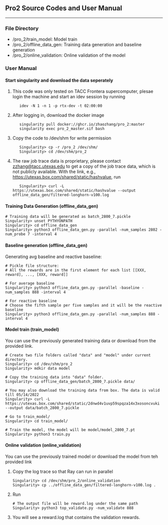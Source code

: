 ## Pro2 Source Codes and User Manual

***

### File Directory

* /pro_2/train_model: Model train
* /pro_2/offline_data_gen: Training data generation and baseline generation
* /pro_2/online_validation: Online validation of the model

### User Manual

#### Start singularity and download the data seperately

1. This code was only tested on TACC Frontera supercomputer, plesae login the machine and start an idev session by running
   ```shell
      idev -N 1 -n 1 -p rtx-dev -t 02:00:00
   ```

2. After logging in, download the docker image
   ```shell
      singularity pull docker://ghcr.io/zhaozhang/pro_2:master
      singularity exec pro_2_master.sif bash
   ```

3. Copy the code to /dev/shm for write permission
   ```shell
      Singularity> cp -r /pro_2 /dev/shm/
      Singularity> cd /dev/shm/pro_2
   ```

4. The raw job trace data is proprietary, please contact zzhang@tacc.utexas.edu to get a copy of the job trace data, which is not publicly available. With the link, e.g., https://utexas.box.com/shared/static/hashvalue, run
   ```shell
      Singularity> curl -L https://utexas.box.com/shared/static/hashvalue --output offline_data_gen/filtered-longhorn-v100.log
   ```


#### Training Data Generation (offline_data_gen)

   ```shell
   # Training data will be generated as batch_2800_7.pickle
   Singularity> unset PYTHYONPATH
   Singularity> cd offline_data_gen
   Singularity> python3 offline_data_gen.py -parallel -num_samples 2802 -num_probe 7 -interval 4
   ```

#### Baseline generation (offline_data_gen)

   Generating avg baseline and reactive baseline:
   ```shell
   # Pickle file structure:
   # All the rewards are in the first element for each list [[XXX, reward], ..., [XXX, reward]]
   
   # For average baseline
   Singularity> python3 offline_data_gen.py -parallel -baseline -num_samples 888 -interval 4
   
   # For reactive baseline
   # Choose the fifth sample per five samples and it will be the reactive baseline
   Singularity> python3 offline_data_gen.py -parallel -num_samples 888 -interval 4
   ```

#### Model train (train_model)
   You can use the previously generated training data or download from the provided link.
   ```shell
   # Create two file folders called "data" and "model" under current directory.
   Singularity> cd /dev/shm/pro_2
   Singularity> mdkir data model

   # Copy the training data into "data" folder.
   Singularity> cp offline_data_gen/batch_2800_7.pickle data/

   # You may also download the training data from box. The data is valid till 05/14/2022
   Singularity> curl -L https://utexas.box.com/shared/static/2dnwd4v1uvp59spqza14x3xosoncvuki --output data/batch_2800_7.pickle

   # Go to train_model/
   Singularity> cd train_model/

   # Train the model, the model will be model/model_2800_7.pt
   Singularity> python3 train.py
   ````

#### Online validation (online_validation)

   You can use the previously trained model or download the model from teh provided link

1. Copy the log trace so that Ray can run in parallel
   ```shell
   Singularity> cd /dev/shm/pro_2/online_validation
   Singularity> cp ../offline_data_gen/filtered-longhorn-v100.log .
   ```

2. Run
   ```shell
   # The output file will be reward.log under the same path
   Singularity> python3 top_validate.py -num_validate 888
   ```

3. You will see a reward.log that contains the validation rewards.
   

